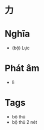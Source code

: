 # 力

# Nghĩa
* (bộ) Lực

# Phát âm
* lì

# Tags
* bộ thủ
*  bộ thủ 2 nét

<script>window.HANZI_FIELD='力';</script>
